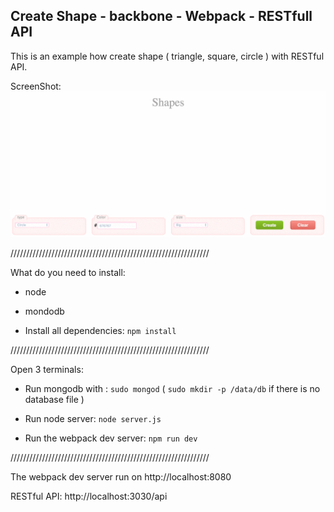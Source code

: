 ## Create Shape - backbone - Webpack - RESTfull API

This is an example how create shape ( triangle, square, circle ) with RESTful API.


ScreenShot:
![alt tag](./src/images/shape-tuto.gif)

///////////////////////////////////////////////////////////////

What do you need to install:

- node

- mondodb

- Install all dependencies: ```npm install```

///////////////////////////////////////////////////////////////

Open 3 terminals:

- Run mongodb with : ```sudo mongod``` ( ```sudo mkdir -p /data/db``` if there is no database file )

- Run node server: ```node server.js```

- Run the webpack dev server: ```npm run dev```

///////////////////////////////////////////////////////////////

The webpack dev server run on http://localhost:8080

RESTful API: http://localhost:3030/api
